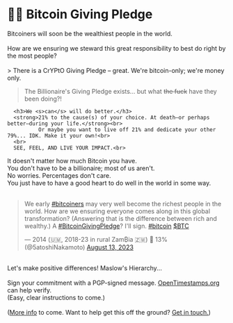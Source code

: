 <h1 id="Bitcoin-Giving-Pledge"><br>🙏🏼 Bitcoin Giving Pledge</h1>

Bitcoiners will soon be the wealthiest people in the world.<br>
      <br>
<bold>How are we ensuring we steward this great responsibility to best do right by the most people?</bold><br>
<br>
       > There is a CrYPtO Giving Pledge – great. We're bitcoin-only; we're money only.
> The Billionaire's Giving Pledge exists... but what <s>the fuck</s> have they been doing?!

      <h3>We <s>can</s> will do better.</h3>
      <strong>21% to the cause(s) of your choice. At death—or perhaps better—during your life.</strong><br>
              Or maybe you want to live off 21% and dedicate your other 79%... IDK. Make it your own!<br>
      <br>
      SEE, FEEL, AND LIVE YOUR IMPACT.<br>
It doesn't matter how much Bitcoin you have.<br>
      You don't have to be a billionaire; most of us aren't.<br>
      No worries. Percentages don't care.<br>
      You just have to have a good heart to do well in the world in some way.<br>
        <br>
        <blockquote class="twitter-tweet"><p lang="en" dir="ltr">We early <a href="https://twitter.com/hashtag/bitcoiners?src=hash&amp;ref_src=twsrc%5Etfw">#bitcoiners</a> may very well become the richest people in the world. How are we ensuring everyone comes along in this global transformation? (Answering that is the difference between rich and wealthy.) A <a href="https://twitter.com/hashtag/BitcoinGivingPledge?src=hash&amp;ref_src=twsrc%5Etfw">#BitcoinGivingPledge</a>? I&#39;ll sign. <a href="https://twitter.com/hashtag/bitcoin?src=hash&amp;ref_src=twsrc%5Etfw">#bitcoin</a> <a href="https://twitter.com/search?q=%24BTC&amp;src=ctag&amp;ref_src=twsrc%5Etfw">$BTC</a></p>&mdash; 2014 (🇺🇲, 2018-23 in rural Zam₿ia 🇿🇲) 🐀 13% (@5atoshiNakamoto) <a href="https://twitter.com/5atoshiNakamoto/status/1690543080087355392?ref_src=twsrc%5Etfw">August 13, 2023</a></blockquote> <script async src="https://platform.twitter.com/widgets.js" charset="utf-8"></script>
      <br>
      <bold>Let's make positive differences! Maslow's Hierarchy...</bold><br>
      <br>
      Sign your commitment with a PGP-signed message. <a href="https://opentimestamps.org" target="_blank">OpenTimestamps.org</a> can help verify.<br>
      (Easy, clear instructions to come.)<br>
      <br>
        (<a href="https://github.com/bitcoingivingpledge" target="_blank">More info</a> to come. Want to help get this off the ground? <a href="#contact">Get in touch.</a>)
